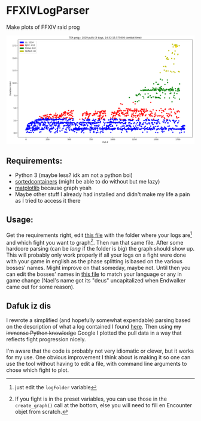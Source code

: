 # FFXIVLogParser
Make plots of FFXIV raid prog

![Result of running this project on my TEA prog](/Examples/TEA_prog.png "TEA Prog")

## Requirements:
- Python 3 (maybe less? idk am not a python boi)
- [sortedcontainers](https://grantjenks.com/docs/sortedcontainers/) (might be able to do without but me lazy)
- [matplotlib](https://matplotlib.org/) because graph yeah
- Maybe other stuff I already had installed and didn't make my life a pain as I tried to access it there

## Usage:
Get the requirements right, edit [this file](graph.py) with the folder where your logs are[^1] and which fight you want to graph[^2]. Then run that same file. After some hardcore parsing (can be _long_ if the folder is big) the graph should show up.
This will probably only work properly if all your logs on a fight were done with your game in english as the phase splitting is based on the various bosses' names. Might improve on that someday, maybe not. Until then you can edit the bosses' names in [this file](graph.py) to match your language or any in game change (Nael's name got its "deus" uncapitalized when Endwalker came out for some reason).

## Dafuk iz dis
I rewrote a simplified (and hopefully somewhat expendable) parsing based on the description of what a log contained I found [here](https://github.com/quisquous/cactbot/blob/main/docs/LogGuide.md).
Then using ~~my immense Python knowledge~~ Google I plotted the pull data in a way that reflects fight progression nicely.

I'm aware that the code is probably not very idiomatic or clever, but it works for my use. One obvious improvement I think about is making it so one can use the tool without having to edit a file, with command line arguments to chose which fight to plot.

[^1]: just edit the `logFolder` variable

[^2]: If you fight is in the preset variables, you can use those in the `create_graph()` call at the bottom, else you will need to fill en Encounter objet from scratch.
